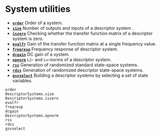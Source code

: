# System utilities

* **[`order`](@ref)**   Order of a system.
* **[`size`](@ref)**    Number of outputs and inputs of a descriptor system .
* **[`iszero`](@ref)**   Checking whether the transfer function matrix of a descriptor system is zero.
* **[`evalfr`](@ref)**   Gain of the transfer function matrix at a single frequency value.
* **[`freqresp`](@ref)**   Frequency response of descriptor system.
* **[`dcgain`](@ref)**   DC gain of a system.
* **[`opnorm`](@ref)**   `L2`- and `L∞`-norms of a descriptor system.
* **[`rss`](@ref)**   Generation of randomized standard state-space systems.
* **[`rdss`](@ref)**   Generation of randomized descriptor state-space systems.
* **[`gsvselect`](@ref)**   Building a descriptor systems by selecting a set of state variables.

```@docs
order
DescriptorSystems.size
DescriptorSystems.iszero
evalfr
freqresp
dcgain
DescriptorSystems.opnorm
rss
rdss
gsvselect
```
